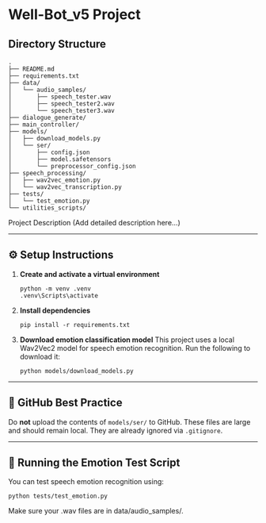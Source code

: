 # Well-Bot_v5 Project

## Directory Structure

```
.
├── README.md
├── requirements.txt
├── data/
│   └── audio_samples/
│       ├── speech_tester.wav
│       ├── speech_tester2.wav
│       └── speech_tester3.wav
├── dialogue_generate/
├── main_controller/
├── models/
│   ├── download_models.py
│   └── ser/
│       ├── config.json
│       ├── model.safetensors
│       └── preprocessor_config.json
├── speech_processing/
│   ├── wav2vec_emotion.py
│   └── wav2vec_transcription.py
├── tests/
│   └── test_emotion.py
└── utilities_scripts/
```

Project Description
(Add detailed description here...)

---

## ⚙️ Setup Instructions

1. **Create and activate a virtual environment**
    ```
    python -m venv .venv
    .venv\Scripts\activate
    ```

2. **Install dependencies**
    ```
    pip install -r requirements.txt
    ```

3. **Download emotion classification model**
    This project uses a local Wav2Vec2 model for speech emotion recognition. Run the following to download it:
    ```
    python models/download_models.py
    ```

---

## 🚫 GitHub Best Practice
Do **not** upload the contents of `models/ser/` to GitHub. These files are large and should remain local. They are already ignored via `.gitignore`.

---
## 🧪 Running the Emotion Test Script
You can test speech emotion recognition using:
```
python tests/test_emotion.py
```
Make sure your .wav files are in data/audio_samples/.
